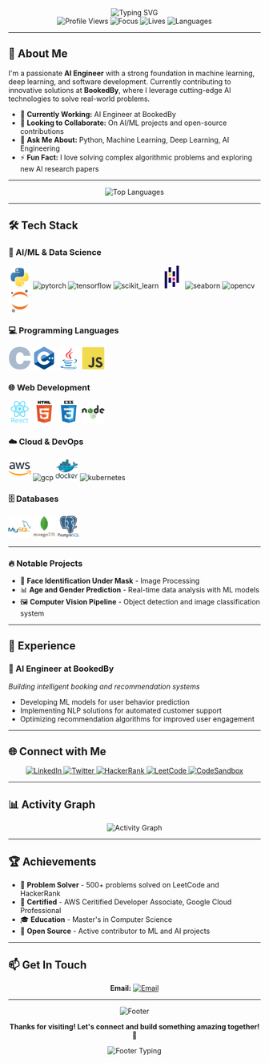 <div align="center">
  <img src="https://readme-typing-svg.herokuapp.com?font=Fira+Code&size=32&pause=1000&color=00D4FF&center=true&vCenter=true&width=600&lines=Hi+%F0%9F%91%8B%2C+I'm+SAI+TEJA+CHALLA;AI+Engineer+%7C+ML+Developer;Building+Intelligent+Solutions" alt="Typing SVG" />
</div>

<div align="center">
  <img src="https://komarev.com/ghpvc/?username=saitejachalla&color=00d4ff&style=flat-square&label=Profile+Views" alt="Profile Views" />
  <img src="https://img.shields.io/badge/Focus-AI%20%26%20Machine%20Learning-00d4ff?style=flat-square" alt="Focus" />
  <img src="https://img.shields.io/badge/Lives-India-00d4ff?style=flat-square" alt="Lives" />
  <img src="https://img.shields.io/badge/Languages-English%20%26%20Telugu-00d4ff?style=flat-square" alt="Languages" />
</div>

---

## 🚀 About Me

I'm a passionate **AI Engineer** with a strong foundation in machine learning, deep learning, and software development. Currently contributing to innovative solutions at **BookedBy**, where I leverage cutting-edge AI technologies to solve real-world problems.

- 🔭 **Currently Working:** AI Engineer at BookedBy
- 👯 **Looking to Collaborate:** On AI/ML projects and open-source contributions
- 💬 **Ask Me About:** Python, Machine Learning, Deep Learning, AI Engineering
- ⚡ **Fun Fact:** I love solving complex algorithmic problems and exploring new AI research papers

---


<div align="center">
  <img src="https://github-readme-stats.vercel.app/api/top-langs/?username=saitejachalla&layout=compact&theme=tokyonight&hide_border=true&langs_count=8" alt="Top Languages" />
</div>

---

## 🛠️ Tech Stack

### 🤖 AI/ML & Data Science
<p align="left">
  <img src="https://raw.githubusercontent.com/devicons/devicon/master/icons/python/python-original.svg" alt="python" width="45" height="45"/>
  <img src="https://www.vectorlogo.zone/logos/pytorch/pytorch-icon.svg" alt="pytorch" width="45" height="45"/>
  <img src="https://www.vectorlogo.zone/logos/tensorflow/tensorflow-icon.svg" alt="tensorflow" width="45" height="45"/>
  <img src="https://upload.wikimedia.org/wikipedia/commons/0/05/Scikit_learn_logo_small.svg" alt="scikit_learn" width="45" height="45"/>
  <img src="https://raw.githubusercontent.com/devicons/devicon/2ae2a900d2f041da66e950e4d48052658d850630/icons/pandas/pandas-original.svg" alt="pandas" width="45" height="45"/>
  <img src="https://seaborn.pydata.org/_images/logo-mark-lightbg.svg" alt="seaborn" width="45" height="45"/>
  <img src="https://www.vectorlogo.zone/logos/opencv/opencv-icon.svg" alt="opencv" width="45" height="45"/>
  <img src="https://raw.githubusercontent.com/devicons/devicon/master/icons/jupyter/jupyter-original.svg" alt="jupyter" width="45" height="45"/>
</p>

### 💻 Programming Languages
<p align="left">
  <img src="https://raw.githubusercontent.com/devicons/devicon/master/icons/c/c-original.svg" alt="c" width="45" height="45"/>
  <img src="https://raw.githubusercontent.com/devicons/devicon/master/icons/cplusplus/cplusplus-original.svg" alt="cplusplus" width="45" height="45"/>
  <img src="https://raw.githubusercontent.com/devicons/devicon/master/icons/java/java-original.svg" alt="java" width="45" height="45"/>
  <img src="https://raw.githubusercontent.com/devicons/devicon/master/icons/javascript/javascript-original.svg" alt="javascript" width="45" height="45"/>
</p>

### 🌐 Web Development
<p align="left">
  <img src="https://raw.githubusercontent.com/devicons/devicon/master/icons/react/react-original-wordmark.svg" alt="react" width="45" height="45"/>
  <img src="https://raw.githubusercontent.com/devicons/devicon/master/icons/html5/html5-original-wordmark.svg" alt="html5" width="45" height="45"/>
  <img src="https://raw.githubusercontent.com/devicons/devicon/master/icons/css3/css3-original-wordmark.svg" alt="css3" width="45" height="45"/>
  <img src="https://raw.githubusercontent.com/devicons/devicon/master/icons/nodejs/nodejs-original-wordmark.svg" alt="nodejs" width="45" height="45"/>
</p>

### ☁️ Cloud & DevOps
<p align="left">
  <img src="https://raw.githubusercontent.com/devicons/devicon/master/icons/amazonwebservices/amazonwebservices-original-wordmark.svg" alt="aws" width="45" height="45"/>
  <img src="https://www.vectorlogo.zone/logos/google_cloud/google_cloud-icon.svg" alt="gcp" width="45" height="45"/>
  <img src="https://raw.githubusercontent.com/devicons/devicon/master/icons/docker/docker-original-wordmark.svg" alt="docker" width="45" height="45"/>
  <img src="https://www.vectorlogo.zone/logos/kubernetes/kubernetes-icon.svg" alt="kubernetes" width="45" height="45"/>
</p>

### 🗄️ Databases
<p align="left">
  <img src="https://raw.githubusercontent.com/devicons/devicon/master/icons/mysql/mysql-original-wordmark.svg" alt="mysql" width="45" height="45"/>
  <img src="https://raw.githubusercontent.com/devicons/devicon/master/icons/mongodb/mongodb-original-wordmark.svg" alt="mongodb" width="45" height="45"/>
  <img src="https://raw.githubusercontent.com/devicons/devicon/master/icons/postgresql/postgresql-original-wordmark.svg" alt="postgresql" width="45" height="45"/>
</p>

---


### 🔥 Notable Projects
- 🤖 **Face Identification Under Mask** - Image Processing
- 📊 **Age and Gender Prediction** - Real-time data analysis with ML models
- 🖼️ **Computer Vision Pipeline** - Object detection and image classification system
---

## 💼 Experience

### 🏢 AI Engineer at BookedBy
*Building intelligent booking and recommendation systems*
- Developing ML models for user behavior prediction
- Implementing NLP solutions for automated customer support
- Optimizing recommendation algorithms for improved user engagement

---

## 🌐 Connect with Me

<div align="center">
  <a href="https://www.linkedin.com/in/sde-challa-sai-teja/" target="_blank">
    <img src="https://img.shields.io/badge/LinkedIn-0077B5?style=for-the-badge&logo=linkedin&logoColor=white" alt="LinkedIn" />
  </a>
  <a href="https://twitter.com/saiteja22082001" target="_blank">
    <img src="https://img.shields.io/badge/Twitter-1DA1F2?style=for-the-badge&logo=twitter&logoColor=white" alt="Twitter" />
  </a>
  <a href="https://www.hackerrank.com/saitejachalla201" target="_blank">
    <img src="https://img.shields.io/badge/HackerRank-2EC866?style=for-the-badge&logo=hackerrank&logoColor=white" alt="HackerRank" />
  </a>
  <a href="https://www.leetcode.com/saitejachalla2001" target="_blank">
    <img src="https://img.shields.io/badge/LeetCode-FFA116?style=for-the-badge&logo=leetcode&logoColor=black" alt="LeetCode" />
  </a>
  <a href="https://codesandbox.com/saitejachalla0" target="_blank">
    <img src="https://img.shields.io/badge/CodeSandbox-040404?style=for-the-badge&logo=codesandbox&logoColor=white" alt="CodeSandbox" />
  </a>
</div>

---

## 📊 Activity Graph

<div align="center">
  <img src="https://github-readme-activity-graph.vercel.app/graph?username=saitejachalla&theme=tokyo-night&hide_border=true&area=true" alt="Activity Graph" />
</div>

---

## 🏆 Achievements

- 🥇 **Problem Solver** - 500+ problems solved on LeetCode and HackerRank
- 📜 **Certified** - AWS Ceritified Developer Associate, Google Cloud Professional
- 🎓 **Education** - Master's in Computer Science
- 🚀 **Open Source** - Active contributor to ML and AI projects

---

## 📫 Get In Touch

<div align="center">
  <p>
    <strong>Email:</strong> 
    <a href="mailto:saitejachalla2001@gmail.com">
      <img src="https://img.shields.io/badge/Gmail-D14836?style=flat-square&logo=gmail&logoColor=white" alt="Email" />
    </a>
  </p>
</div>

---

<div align="center">
  <img src="https://capsule-render.vercel.app/api?type=waving&color=00d4ff&height=100&section=footer" alt="Footer" />
  
  **Thanks for visiting! Let's connect and build something amazing together! 🚀**
  
  <img src="https://readme-typing-svg.herokuapp.com?font=Fira+Code&size=18&pause=1000&color=00D4FF&center=true&vCenter=true&width=600&lines=Open+to+opportunities+and+collaborations!;Let's+innovate+with+AI+together!" alt="Footer Typing" />
</div>
